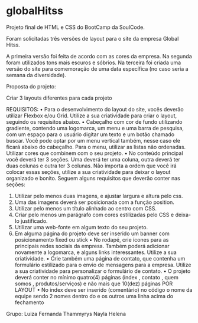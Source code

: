 # globalHitss

Projeto final de HTML e CSS do BootCamp da SoulCode.

Foram solicitadas três versões de layout para o site da empresa Global Hitss. 

A primeira versão foi feita de acordo com as cores da empresa. Na segunda foram utilizados tons mais escuros e sóbrios. Na terceira foi criada uma versão do site para comemoração de uma data específica (no caso seria a semana da diversidade).

Proposta do projeto:

Criar 3 layouts diferentes para cada projeto

REQUISITOS:
• Para o desenvolvimento do layout do site, vocês deverão utilizar Flexbox e/ou Grid. Utilize a sua criatividade para criar o layout, seguindo os requisitos abaixo.
• Cabeçalho com cor de fundo utilizando gradiente, contendo uma logomarca, um menu e uma barra de pesquisa, com um espaço para o usuário digitar um texto e um botão chamado buscar. Você pode optar por um menu vertical também, nesse caso ele ficará abaixo do cabeçalho. Para o menu, utilizar as listas não ordenadas. Utilizar cores que combinem com o seu projeto.
• No conteúdo principal você deverá ter 3 seções. Uma deverá ter uma coluna, outra deverá ter duas colunas e outra ter 3 colunas. Não importa a ordem que você irá colocar essas seções, utilize a sua criatividade para deixar o layout organizado e bonito.
Seguem alguns requisitos que deverão conter nas seções:
1. Utilizar pelo menos duas imagens, e ajustar largura e altura pelo css.
2. Uma das imagens deverá ser posicionada com a função position.
3. Utilizar pelo menos um título alinhado ao centro com CSS.
4. Criar pelo menos um parágrafo com cores estilizadas pelo CSS e deixa-lo justificado.
5. Utilizar uma web-fonte em algum texto do seu projeto.
6. Em alguma página do projeto deve ser inserido um banner com posicionamento fixed ou stick
• No rodapé, crie ícones para as principais redes sociais da empresa. Também poderá adicionar novamente a logomarca, e alguns links interessantes. Utilize a sua criatividade.
• Crie também uma página de contato, que contenha um formulário estilizado para o envio de mensagens para a empresa. Utilize a sua criatividade para personalizar o formulário de contato.
• O projeto deverá conter no mínimo quatro(4) páginas (index , contato , quem somos , produtos/serviços) e não mais que 10(dez) páginas POR LAYOUT
• No index deve ser inserido (comentário) no código o nome da equipe sendo 2 nomes dentro do <head> e os outros uma linha acima do fechamento </html>


Grupo: 
Luiza
Fernanda
Thammyrys
Nayla
Helena
